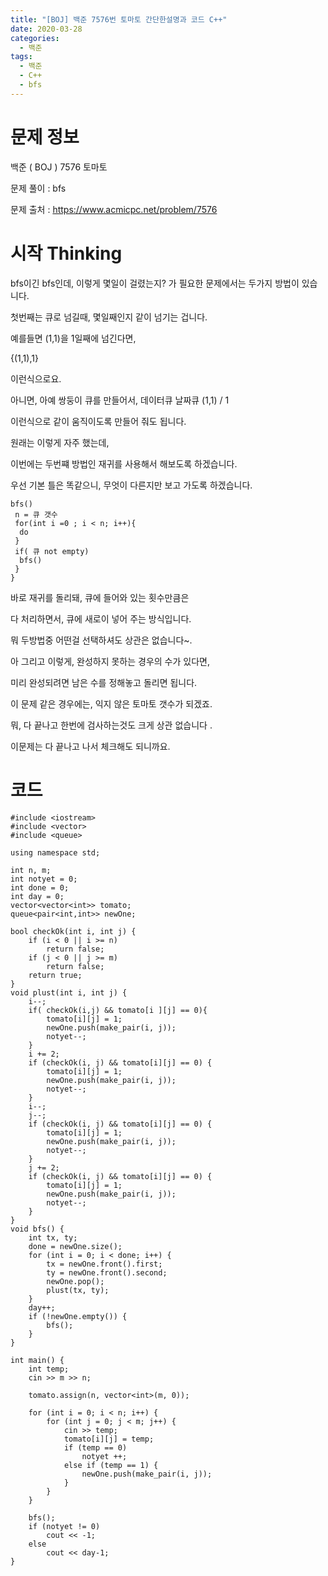 ```yaml
---
title: "[BOJ] 백준 7576번 토마토 간단한설명과 코드 C++"
date: 2020-03-28
categories: 
  - 백준
tags: 
  - 백준
  - C++
  - bfs
---
```

# 문제 정보
백준 ( BOJ ) 7576 토마토

문제 풀이 : bfs 

문제 출처 : https://www.acmicpc.net/problem/7576


# 시작 Thinking

bfs이긴 bfs인데, 이렇게 몇일이 걸렸는지? 가 필요한 문제에서는 두가지 방법이 있습니다. 

첫번째는 큐로 넘길때, 몇일째인지 같이 넘기는 겁니다. 

예를들면 (1,1)을 1일째에 넘긴다면, 

{(1,1),1}

이런식으로요. 

아니면, 아예 쌍둥이 큐를 만들어서, 
데이터큐 날짜큐
(1,1) / 1

이런식으로 같이 움직이도록 만들어 줘도 됩니다. 

원래는 이렇게 자주 했는데, 

이번에는 두번쨰 방법인 재귀를 사용해서 해보도록 하겠습니다. 

우선 기본 틀은 똑같으니, 무엇이 다른지만 보고 가도록 하겠습니다. 

```
bfs()
 n = 큐 갯수
 for(int i =0 ; i < n; i++){
  do 
 }
 if( 큐 not empty) 
  bfs()
 }
}
```
바로 재귀를 돌리돼, 큐에 들어와 있는 횟수만큼은 

다 처리하면서, 큐에 새로이 넣어 주는 방식입니다. 


뭐 두방법중 어떤걸 선택하셔도 상관은 없습니다~. 

아 그리고 이렇게, 완성하지 못하는 경우의 수가 있다면, 

미리 완성되려면 남은 수를 정해놓고 돌리면 됩니다.

이 문제 같은 경우에는, 익지 않은 토마토 갯수가 되겠죠. 

뭐, 다 끝나고 한번에 검사하는것도 크게 상관 없습니다 .

이문제는 다 끝나고 나서 체크해도 되니까요. 

# 코드
```
#include <iostream>
#include <vector>
#include <queue>

using namespace std;

int n, m; 
int notyet = 0;
int done = 0;
int day = 0;
vector<vector<int>> tomato;
queue<pair<int,int>> newOne;

bool checkOk(int i, int j) {
	if (i < 0 || i >= n)
		return false;
	if (j < 0 || j >= m)
		return false;
	return true;
}
void plust(int i, int j) {
	i--;
	if( checkOk(i,j) && tomato[i ][j] == 0){
		tomato[i][j] = 1;
		newOne.push(make_pair(i, j));
		notyet--;
	}
	i += 2;
	if (checkOk(i, j) && tomato[i][j] == 0) {
		tomato[i][j] = 1;
		newOne.push(make_pair(i, j));
		notyet--;
	}
	i--;
	j--;
	if (checkOk(i, j) && tomato[i][j] == 0) {
		tomato[i][j] = 1;
		newOne.push(make_pair(i, j));
		notyet--;
	}
	j += 2;
	if (checkOk(i, j) && tomato[i][j] == 0) {
		tomato[i][j] = 1;
		newOne.push(make_pair(i, j));
		notyet--;
	}
}
void bfs() {
	int tx, ty;
	done = newOne.size();
	for (int i = 0; i < done; i++) {
		tx = newOne.front().first;
		ty = newOne.front().second;
		newOne.pop();
		plust(tx, ty);
	}
	day++;
	if (!newOne.empty()) {
		bfs();
	}
}

int main() {
	int temp;
	cin >> m >> n;

	tomato.assign(n, vector<int>(m, 0));

	for (int i = 0; i < n; i++) {
		for (int j = 0; j < m; j++) {
			cin >> temp; 
			tomato[i][j] = temp;
			if (temp == 0)
				notyet ++;
			else if (temp == 1) {
				newOne.push(make_pair(i, j));
			}
		}
	}

	bfs();
	if (notyet != 0)
		cout << -1;
	else
		cout << day-1;
}
```
